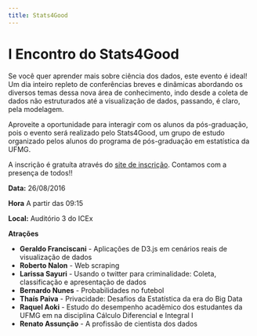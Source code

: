 ```yaml
---
title: Stats4Good
---
```


# I Encontro do Stats4Good

Se você quer aprender mais sobre ciência dos dados, este evento é ideal! Um dia inteiro repleto de conferências breves e dinâmicas abordando os diversos temas dessa nova área de conhecimento, indo desde a coleta de dados não estruturados até a visualização de dados, passando, é claro, pela modelagem.

Aproveite a oportunidade para interagir com os alunos da pós-graduação, pois o evento será realizado pelo Stats4Good, um grupo de estudo organizado pelos alunos do programa de pós-graduação em estatística da UFMG. 

A inscrição é gratuíta através do [site de inscrição](https://encontros4g.eventbrite.com.br). Contamos com a presença de todos!!

**Data:** 26/08/2016

**Hora** A partir das 09:15

**Local:** Auditório 3 do ICEx

**Atrações**

* **Geraldo Franciscani** - Aplicações de D3.js em cenários reais de visualização de dados
* **Roberto Nalon** - Web scraping
* **Larissa Sayuri** - Usando o twitter para criminalidade: Coleta, classificação e apresentação de dados
* **Bernardo Nunes** - Probabilidades no futebol
* **Thaís Paiva** - Privacidade: Desafios da Estatística da era do Big Data
* **Raquel Aoki** - Estudo do desempenho acadêmico dos estudantes da UFMG em na disciplina Cálculo Diferencial e Integral I
* **Renato Assunção** - A profissão de cientista dos dados

